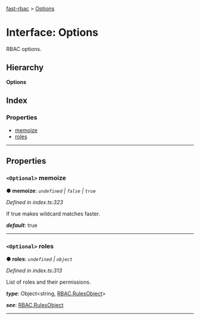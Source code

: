[fast-rbac](../README.md) > [Options](../interfaces/rbac.options.md)

# Interface: Options

RBAC options.

## Hierarchy

**Options**

## Index

### Properties

* [memoize](rbac.options.md#memoize)
* [roles](rbac.options.md#roles)

---

## Properties

<a id="memoize"></a>

### `<Optional>` memoize

**● memoize**: *`undefined` \| `false` \| `true`*

*Defined in index.ts:323*

If true makes wildcard matches faster.

*__default__*: true

___
<a id="roles"></a>

### `<Optional>` roles

**● roles**: *`undefined` \| `object`*

*Defined in index.ts:313*

List of roles and their permissions.

*__type__*: Object<string, [RBAC.RulesObject](rbac.rulesobject.md)\>

*__see__*: [RBAC.RulesObject](rbac.rulesobject.md)

___

